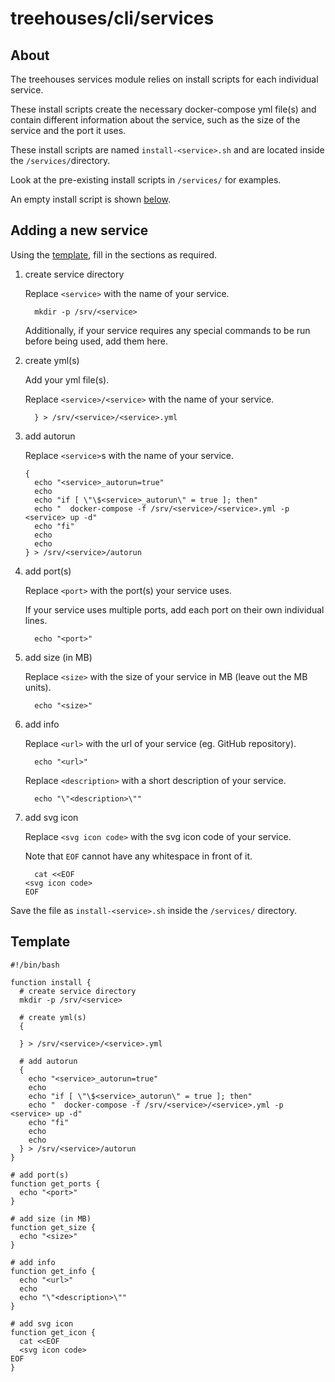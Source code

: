 # treehouses/cli/services

## About
The treehouses services module relies on install scripts for each individual service.

These install scripts create the necessary docker-compose yml file(s) and contain different information about the service, such as the size of the service and the port it uses.

These install scripts are named `install-<service>.sh` and are located inside the `/services/`directory.

Look at the pre-existing install scripts in `/services/` for examples.

An empty install script is shown [below](#Template).

## Adding a new service
Using the [template](#Template), fill in the sections as required.

1. create service directory

   Replace `<service>` with the name of your service.
   ```
     mkdir -p /srv/<service>
   ```

   Additionally, if your service requires any special commands to be run before being used, add them here.

2. create yml(s)

   Add your yml file(s).

   Replace `<service>/<service>` with the name of your service.
   ```
     } > /srv/<service>/<service>.yml
   ```

3. add autorun

   Replace `<service>`s with the name of your service.
   ```
   {
     echo "<service>_autorun=true"
     echo
     echo "if [ \"\$<service>_autorun\" = true ]; then"
     echo "  docker-compose -f /srv/<service>/<service>.yml -p <service> up -d"
     echo "fi"
     echo
     echo
   } > /srv/<service>/autorun
   ```

4. add port(s)

   Replace `<port>` with the port(s) your service uses.
   
   If your service uses multiple ports, add each port on their own individual lines.
   ```
     echo "<port>"
   ```

5. add size (in MB)

   Replace `<size>` with the size of your service in MB (leave out the MB units).
   ```
     echo "<size>"
   ```

6. add info

   Replace `<url>` with the url of your service (eg. GitHub repository).
   ```
     echo "<url>"
   ```

   Replace `<description>` with a short description of your service.
   ```
     echo "\"<description>\""
   ```

7. add svg icon

   Replace `<svg icon code>` with the svg icon code of your service.

   Note that `EOF` cannot have any whitespace in front of it.
   ```
     cat <<EOF
   <svg icon code>
   EOF
   ```

Save the file as `install-<service>.sh` inside the `/services/` directory.

## Template
```
#!/bin/bash

function install {
  # create service directory
  mkdir -p /srv/<service>

  # create yml(s)
  {

  } > /srv/<service>/<service>.yml

  # add autorun
  {
    echo "<service>_autorun=true"
    echo
    echo "if [ \"\$<service>_autorun\" = true ]; then"
    echo "  docker-compose -f /srv/<service>/<service>.yml -p <service> up -d"
    echo "fi"
    echo
    echo
  } > /srv/<service>/autorun
}

# add port(s)
function get_ports {
  echo "<port>"
}

# add size (in MB)
function get_size {
  echo "<size>"
}

# add info
function get_info {
  echo "<url>"
  echo
  echo "\"<description>\""
}

# add svg icon
function get_icon {
  cat <<EOF
  <svg icon code>
EOF
}
```
